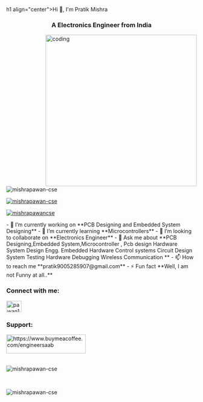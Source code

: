 h1 align="center">Hi 👋, I'm Pratik Mishra</h1>
<h3 align="center">A Electronics Engineer  from India</h3>
<img align="right" alt="coding" width="400" src="https://cdn.dribble.com/users/1162077/screenshots/3848914/programmer.gif">
<p align="left"> <img src="https://komarev.com/ghpvc/?username=mishrapawan-cse&label=Profile%20views&color=0e75b6&style=flat" alt="mishrapawan-cse" /> </p>
<p align="left"> <a href="https://github.com/ryo-ma/github-profile-trophy"><img src="https://github-profile-trophy.vercel.app/?username=mishrapawan-cse" alt="mishrapawan-cse" /></a> </p>
<p align="left"> <a href="https://twitter.com/mishrapawancse" target="blank"><img src="https://img.shields.io/twitter/follow/mishrapawancse?logo=twitter&style=for-the-badge" alt="mishrapawancse" /></a> </p>
- 🔭 I’m currently working on **PCB Designing and Embedded System Designing**
- 🌱 I’m currently learning **Microcontrollers**
- 👯 I’m looking to collaborate on **Electronics Engineer**
- 💬 Ask me about **PCB Designing,Embedded System,Microcontroller , Pcb design 
Hardware System Design Engg. 
Embedded Hardware 
Control systems 
Circuit Design 
System Testing 
Hardware Debugging 
Wireless Communication **
- 📫 How to reach me **pratik9005285907@gmail.com**
- ⚡ Fun fact **Well, I am not Funny at all..**
<h3 align="left">Connect with me:</h3>
<p align="left">

<a href="https://www.instagram.com/mishrapratik_02?igsh=ZTJwdDV0MTNrdWo0" target="blank"><img align="center" src="https://raw.githubusercontent.com/rahuldkjain/github-profile-readme-generator/master/src/images/icons/Social/instagram.svg" alt="pawan1legend" height="30" width="40" /></a>
</p>


<h3 align="left">Support:</h3>
<p><a href="https://www.buymeacoffee.com/https://www.buymeacoffee.com/engineersaab"> <img align="left" src="https://cdn.buymeacoffee.com/buttons/v2/default-yellow.png" height="50" width="210" alt="https://www.buymeacoffee.com/engineersaab" /></a></p><br>
<br>
<br>
<br>
<p><img align="center" src="https://github-readme-stats.vercel.app/api?username=mishrapawan-cse&show_icons=true&locale=en" alt="mishrapawan-cse" /></p>
&nbsp;
<p><img align="center" src="https://github-readme-streak-stats.herokuapp.com/?user=mishrapawan-cse&" alt="mishrapawan-cse" /></p>

